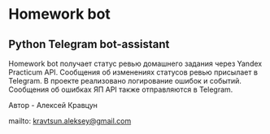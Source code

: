 # Homework bot
## Python Telegram bot-assistant

Homework bot получает статус ревью домашнего задания через Yandex Practicum API. Сообщения об изменениях статусов ревью присылает в Telegram.
В проекте реализовано логирование ошибок и событий. Сообщения об ошибках ЯП API также отправляются в Telegram.

Автор - Алексей Кравцун

mailto: kravtsun.aleksey@gmail.com
